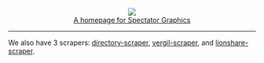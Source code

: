 <p align="center">
  <a href="https://graphicsdesk.github.io/">
    <img src="https://github.com/graphicsdesk/graphicsdesk.github.io/blob/develop/public/favicon-32x32.png?raw=true"/>
    <br/>
    A homepage for Spectator Graphics
  </a>
</p>

----

We also have 3 scrapers: [directory-scraper](https://github.com/graphicsdesk/directory-scraper), [vergil-scraper](https://github.com/graphicsdesk/vergil-scraper), and [lionshare-scraper](https://github.com/graphicsdesk/lionshare-scraper).